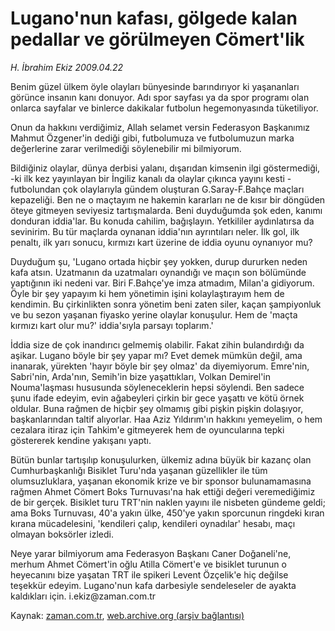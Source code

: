 # Lugano'nun kafası, gölgede kalan pedallar ve görülmeyen Cömert'lik

*H. İbrahim Ekiz 2009.04.22*

<td class="columnist-detail">
<p>Benim güzel ülkem öyle olayları bünyesinde barındırıyor ki yaşananları görünce insanın kanı donuyor. Adı spor sayfası ya da spor programı olan onlarca sayfalar ve binlerce dakikalar futbolun hegemonyasında tüketiliyor.</p>
<p>
<div id="haberMetinDiv">
<p> Onun da hakkını verdiğimiz, Allah selamet versin Federasyon Başkanımız Mahmut Özgener'in dediği gibi, futbolumuza ve futbolumuzun marka değerlerine zarar verilmediği söylenebilir mi bilmiyorum.
<p>Bildiğiniz olaylar, dünya derbisi yalanı, dışarıdan kimsenin ilgi göstermediği, -ki ilk kez yayınlayan bir İngiliz kanalı da olaylar çıkınca yayını kesti - futbolundan çok olaylarıyla gündem oluşturan G.Saray-F.Bahçe maçları kepazeliği. Ben ne o maçtayım ne hakemin kararları ne de kısır bir döngüden öteye gitmeyen seviyesiz tartışmalarda. Beni duyduğumda şok eden, kanımı donduran iddia'lar. Bu konuda cahilim, bağışlayın. Yetkililer aydınlatırsa da sevinirim. Bu tür maçlarda oynanan iddia'nın ayrıntıları neler. İlk gol, ilk penaltı, ilk yarı sonucu, kırmızı kart üzerine de iddia oyunu oynanıyor mu?
<p>Duyduğum şu, 'Lugano ortada hiçbir şey yokken, durup dururken neden kafa atsın. Uzatmanın da uzatmaları oynandığı ve maçın son bölümünde yaptığının iki nedeni var. Biri F.Bahçe'ye imza atmadım, Milan'a gidiyorum. Öyle bir şey yapayım ki hem yönetimin işini kolaylaştırayım hem de kendimin. Bu çirkinlikten sonra yönetim beni zaten siler, kaçan şampiyonluk ve bu sezon yaşanan fiyasko yerine olaylar konuşulur. Hem de 'maçta kırmızı kart olur mu?' iddia'sıyla parsayı toplarım.'
<p>İddia size de çok inandırıcı gelmemiş olabilir. Fakat zihin bulandırdığı da aşikar. Lugano böyle bir şey yapar mı? Evet demek mümkün değil, ama inanarak, yürekten 'hayır böyle bir şey olmaz' da diyemiyorum. Emre'nin, Sabri'nin, Arda'nın, Semih'in bize yaşattıkları, Volkan Demirel'in Nouma'laşması hususunda söyleneceklerin hepsi söylendi. Ben sadece şunu ifade edeyim, evin ağabeyleri çirkin bir gece yaşattı ve kötü örnek oldular. Buna rağmen de hiçbir şey olmamış gibi pişkin pişkin dolaşıyor, başkanlarından taltif alıyorlar. Haa Aziz Yıldırım'ın hakkını yemeyelim, o hem cezalara itiraz için Tahkim'e gitmeyerek hem de oyuncularına tepki göstererek kendine yakışanı yaptı.
<p>Bütün bunlar tartışılıp konuşulurken, ülkemiz adına büyük bir kazanç olan Cumhurbaşkanlığı Bisiklet Turu'nda yaşanan güzellikler ile tüm olumsuzluklara, yaşanan ekonomik krize ve bir sponsor bulunamamasına rağmen Ahmet Cömert Boks Turnuvası'na hak ettiği değeri veremediğimiz de bir gerçek. Bisiklet turu TRT'nin naklen yayını ile nisbeten gündeme geldi; ama Boks Turnuvası, 40'a yakın ülke, 450'ye yakın sporcunun ringdeki kıran kırana mücadelesini, 'kendileri çalıp, kendileri oynadılar' hesabı, maçı olmayan boksörler izledi.
<p>Neye yarar bilmiyorum ama Federasyon Başkanı Caner Doğaneli'ne, merhum Ahmet Cömert'in oğlu Atilla Cömert'e ve bisiklet turunun o heyecanını bize yaşatan TRT ile spikeri Levent Özçelik'e hiç değilse teşekkür edeyim. Lugano'nun kafa darbesiyle sendeleseler de ayakta kaldıkları için. i.ekiz@zaman.com.tr</p></p></p></p></p></p></div>
</p>
<a href="http://web.archive.org/web/20101224181156/mailto:i.ekiz@zaman.com.tr">
</a></td>

Kaynak: [zaman.com.tr](http://zaman.com.tr/yazar.do?yazino=840239), [web.archive.org (arşiv bağlantısı)](http://web.archive.org/web/20101224181156/http://zaman.com.tr/yazar.do?yazino=840239)
